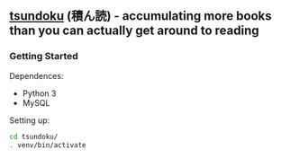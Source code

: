 ## [tsundoku](https://en.wikipedia.org/wiki/Tsundoku) (積ん読) - accumulating more books than you can actually get around to reading

### Getting Started

Dependences:

* Python 3
* MySQL

Setting up:

```bash
cd tsundoku/
. venv/bin/activate
```
